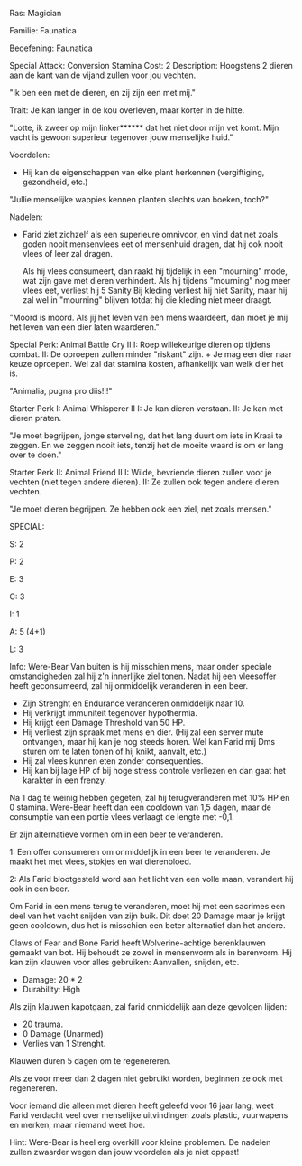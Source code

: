 Ras: Magician

Familie: Faunatica

Beoefening: Faunatica

Special Attack: Conversion
	Stamina Cost: 2
	Description: Hoogstens 2 dieren aan de kant van de vijand zullen voor jou vechten.

"Ik ben een met de dieren, en zij zijn een met mij."

Trait: Je kan langer in de kou overleven, maar korter in de hitte.

"Lotte, ik zweer op mijn linker****** dat het niet door mijn vet komt. Mijn vacht is gewoon superieur tegenover jouw menselijke huid."

Voordelen:

- Hij kan de eigenschappen van elke plant herkennen (vergiftiging, gezondheid, etc.)

"Jullie menselijke wappies kennen planten slechts van boeken, 
toch?"

Nadelen:

- Farid ziet zichzelf als een superieure omnivoor, en vind dat net zoals goden nooit mensenvlees eet of mensenhuid dragen, dat hij ook nooit vlees of leer zal dragen.
	
	 Als hij vlees consumeert, dan raakt hij tijdelijk in een "mourning" mode, wat zijn gave met dieren verhindert. Als hij tijdens "mourning" nog meer vlees eet, verliest hij 5 Sanity
	 Bij kleding verliest hij niet Sanity, maar hij zal wel in "mourning" blijven totdat hij die kleding niet meer draagt.

"Moord is moord. Als jij het leven van een mens waardeert, dan moet je mij het leven van een dier laten waarderen."

Special Perk: Animal Battle Cry II
	I: Roep willekeurige dieren op tijdens combat.
	II: De oproepen zullen minder "riskant" zijn.
	+ Je mag een dier naar keuze oproepen. Wel zal dat stamina kosten, afhankelijk van welk dier het is.

"Animalia, pugna pro diis!!!"

Starter Perk I:
	Animal Whisperer II
	I: Je kan dieren verstaan.
	II: Je kan met dieren praten.

"Je moet begrijpen, jonge sterveling, dat het lang duurt om iets in Kraai te zeggen. En we zeggen nooit iets, tenzij het de moeite waard is om er lang over te doen."

Starter Perk II:
	Animal Friend II
	I: Wilde, bevriende dieren zullen voor je vechten (niet tegen andere dieren).
	II: Ze zullen ook tegen andere dieren vechten.

"Je moet dieren begrijpen. Ze hebben ook een ziel, net zoals mensen."

SPECIAL:

S: 2

P: 2

E: 3

C: 3

I: 1

A: 5 (4+1)

L: 3

Info:
Were-Bear
Van buiten is hij misschien mens, maar onder speciale omstandigheden zal hij z'n innerlijke ziel tonen.
Nadat hij een vleesoffer heeft geconsumeerd, zal hij onmiddelijk veranderen in een beer.
- Zijn Strenght en Endurance veranderen onmiddelijk naar 10.
- Hij verkrijgt immuniteit tegenover hypothermia.
- Hij krijgt een Damage Threshold van 50 HP.
- Hij verliest zijn spraak met mens en dier. (Hij zal een server mute ontvangen, maar hij kan je nog steeds horen. Wel kan Farid mij Dms sturen om te laten tonen of hij knikt, aanvalt, etc.)
- Hij zal vlees kunnen eten zonder consequenties. 
- Hij kan bij lage HP of bij hoge stress controle verliezen en dan gaat het karakter in een frenzy.

Na 1 dag te weinig hebben gegeten, zal hij terugveranderen met 10% HP en 0 stamina. Were-Bear heeft dan een cooldown van 1,5 dagen, maar de consumptie van een portie vlees verlaagt de lengte met -0,1.

Er zijn alternatieve vormen om in een beer te veranderen.

1: Een offer consumeren om onmiddelijk in een beer te veranderen. Je maakt het met vlees, stokjes en wat dierenbloed.

2: Als Farid blootgesteld word aan het licht van een volle maan, verandert hij ook in een beer.

Om Farid in een mens terug te veranderen, moet hij met een sacrimes een deel van het vacht snijden van zijn buik. Dit doet 20 Damage maar je krijgt geen cooldown, dus het is misschien een beter alternatief dan het andere. 

Claws of Fear and Bone
Farid heeft Wolverine-achtige berenklauwen gemaakt van bot. Hij behoudt ze zowel in mensenvorm als in berenvorm. Hij kan zijn klauwen voor alles gebruiken: Aanvallen, snijden, etc.
- Damage: 20 * 2
- Durability: High

Als zijn klauwen kapotgaan, zal farid onmiddelijk aan deze gevolgen lijden:
- 20 trauma.
- 0 Damage (Unarmed)
- Verlies van 1 Strenght.

Klauwen duren 5 dagen om te regenereren.

Als ze voor meer dan 2 dagen niet gebruikt worden, beginnen ze ook met regenereren.

Voor iemand die alleen met dieren heeft geleefd voor 16 jaar lang, weet Farid verdacht veel over menselijke uitvindingen zoals plastic, vuurwapens en merken, maar niemand weet hoe.

Hint: Were-Bear is heel erg overkill voor kleine problemen. De nadelen zullen zwaarder wegen dan jouw voordelen als je niet oppast!

